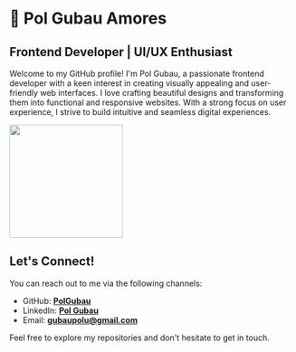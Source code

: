 #  🤠 Pol Gubau Amores

## **Frontend Developer | UI/UX Enthusiast**

Welcome to my GitHub profile! 
I'm Pol Gubau, a passionate frontend developer with a keen interest in creating visually appealing and user-friendly web interfaces. 
I love crafting beautiful designs and transforming them into functional and responsive websites. 
With a strong focus on user experience, I strive to build intuitive and seamless digital experiences.
 <!--
<a href="https://github.com/PolGubau/github-readme-stats">
  <img height=200 align="center" src="https://github-readme-stats.vercel.app/api?username=PolGubau" /> &rank_icon=percentile 
</a> -->
<a href="https://github.com/PolGubau/convoychat">
  <img height=200 align="center" src="https://github-readme-stats.vercel.app/api/top-langs?username=PolGubau&layout=compact&langs_count=8&card_width=320" />
</a>

<!-- ![Wakatime since 19.06.2023](https://github-readme-stats.vercel.app/api/wakatime?username=PolGubau\&layout=compact) 

![GitHub Streak](http://github-readme-streak-stats.herokuapp.com?user=PolGubau&theme=solarized-dark&background=FFFFFF)
  
[![Top Langs](https://github-readme-stats.vercel.app/api/top-langs/?username=PolGubau&layout=compact&theme=default)](https://git.io/streak-stats) -->

 
## **Let's Connect!**
You can reach out to me via the following channels:

- GitHub: **[PolGubau](https://github.com/PolGubau)**
- LinkedIn: **[Pol Gubau](https://www.linkedin.com/in/pol-gubau/)**
- Email: **[gubaupolu@gmail.com](mailto:gubaupolu@gmail.com)**

Feel free to explore my repositories and don't hesitate to get in touch. 
